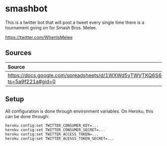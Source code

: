 # smashbot
This is a twitter bot that will post a tweet every single time there is a tournament going on for Smash Bros. Melee.

https://twitter.com/WhenIsMelee

## Sources

|Source|Dates|
|:--|:--|
|https://docs.google.com/spreadsheets/d/1WXWd5yTWVTKQ6S6OXrfYb1WL1DelFSPiiIS_6rWGlGI/edit?ts=5a9f221a#gid=0|2018|

## Setup

All configuration is done through environment variables. On Heroku, this can be done through:

```shell
heroku config:set TWITTER_CONSUMER_KEY=...
heroku config:set TWITTER_CONSUMER_SECRET=...
heroku config:set TWITTER_ACCESS_TOKEN=...
heroku config:set TWITTER_ACESSS_TOKEN_SECRET=...
```

